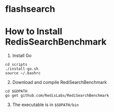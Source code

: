 # flashsearch



# How to Install RedisSearchBenchmark

1. Install Go

```
cd scripts
./install-go.sh
source ~/.bashrc
```

2. Download and compile RediSearchBenchmark

```
cd $GOPATH
go get github.com/RedisLabs/RediSearchBenchmark
```

3. The executable is in `$GOPATH/bin`

